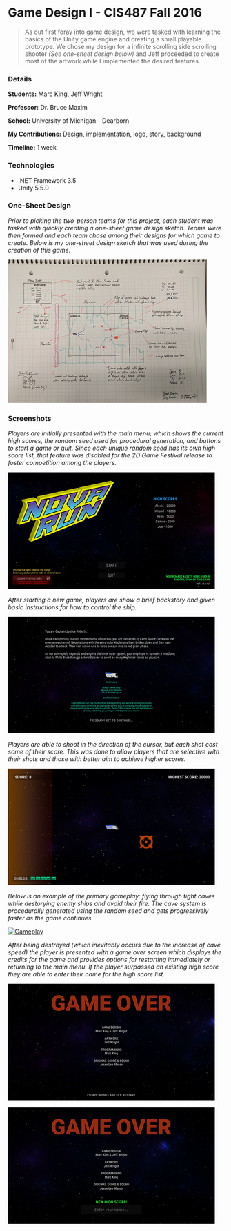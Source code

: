 Game Design I - CIS487 Fall 2016
======
>As out first foray into game design, we were tasked with learning the basics of the Unity game engine
>and creating a small playable prototype. We chose my design for a infinite scrolling side scrolling
>shooter *(See one-sheet design below)* and Jeff proceeded to create most of the artwork while I 
>implemented the desired features.

### Details

__Students:__ Marc King, Jeff Wright

__Professor:__ Dr. Bruce Maxim

__School:__ University of Michigan - Dearborn

__My Contributions:__ Design, implementation, logo, story, background

__Timeline:__ 1 week

### Technologies

* .NET Framework 3.5
* Unity 5.5.0

### One-Sheet Design

*Prior to picking the two-person teams for this project, each student was tasked with quickly creating
a one-sheet game design sketch. Teams were then formed and each team chose among their designs for 
which game to create. Below is my one-sheet design sketch that was used during the creation of this game.*

[![OneSheetDesign](Screenshots/OneSheetDesign_480.PNG?raw=true "OneSheetDesign")](Screenshots/OneSheetDesign.PNG?raw=true)

### Screenshots

*Players are initially presented with the main menu; which shows the current high scores, the random
seed used for procedural generation, and buttons to start a game or quit. Since each unique random
seed has its own high score list, that feature was disabled for the 2D Game Festival release to foster
competition among the players.*

[![MainMenu](Screenshots/MainMenu_480.png?raw=true "MainMenu")](Screenshots/MainMenu.png?raw=true)

*After starting a new game, players are show a brief backstory and given basic instructions for how
to control the ship.*

[![StoryHelp](Screenshots/StoryHelp_480.png?raw=true "StoryHelp")](Screenshots/StoryHelp.png?raw=true)

*Players are able to shoot in the direction of the cursor, but each shot cost some of their score.
This was done to allow players that are selective with their shots and those with better aim to achieve
higher scores.*

[![Shooting](Screenshots/Shooting.gif?raw=true "Shooting")](Screenshots/Shooting.gif?raw=true)

*Below is an example of the primary gameplay: flying through tight caves while destorying enemy
ships and avoid their fire. The cave system is procedurally generated using the random seed and
gets progressively faster as the game continues.*

[![Gameplay](Screenshots/Gameplay.gif?raw=true "Gameplay")](Screenshots/Gameplay.gif?raw=true)

*After being destroyed (which inevitably occurs due to the increase of cave speed) the player is
presented with a game over screen which displays the credits for the game and provides options for
restarting immediately or returning to the main menu. If the player surpassed an existing high score
they are able to enter their name for the high score list.*

[![GameOver](Screenshots/GameOver_480.png?raw=true "GameOver")](Screenshots/GameOver.png?raw=true)

[![NewHighScore](Screenshots/NewHighScore_480.png?raw=true "NewHighScore")](Screenshots/NewHighScore.png?raw=true)


